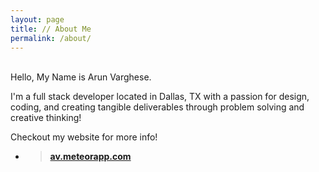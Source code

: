 ```yaml
---
layout: page
title: // About Me
permalink: /about/
---
```


<div id="about-img-profile" class="thumbnail" style="background:url(http://i.imgur.com/teXwGBWh.jpg)"></div>
<br/>
Hello, My Name is Arun Varghese. 

I'm a full stack developer located in Dallas, TX with a passion for design, coding, and creating tangible deliverables through problem solving and creative thinking!

Checkout my website for more info! 

+ ><strong>[av.meteorapp.com](http://avarghese.me/)</strong>

